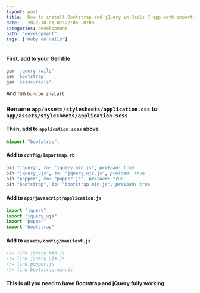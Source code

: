 ```yaml
---
layout: post
title:  How to install Bootstrap and jQuery in Rails 7 app with importmap
date:   2022-10-01 07:22:05 -0700
categories: development
path: "development"
tags: ["Ruby on Rails"]
---
```



#### First, add to your Gemfile
```ruby
gem 'jquery-rails'
gem 'bootstrap'
gem 'sassc-rails'
```
And run ```bundle install```

### Rename ```app/assets/stylesheets/application.css``` to ```app/assets/stylesheets/application.scss```

#### Then, add to ```application.scss``` above
```scss
@import "bootstrap";
```

#### Add to ```config/importmap.rb```
```ruby
pin "jquery", to: "jquery.min.js", preload: true
pin "jquery_ujs", to: "jquery_ujs.js", preload: true
pin "popper", to: "popper.js", preload: true
pin "bootstrap", to: "bootstrap.min.js", preload: true
```

#### Add to ```app/javascript/application.js```
```js
import "jquery"
import "jquery_ujs"
import "popper"
import "bootstrap"
```

#### Add to ```assets/config/manifest.js```
```js
//= link jquery.min.js
//= link jquery_ujs.js
//= link popper.js
//= link bootstrap.min.js
```

#### This is all you need to have Bootstrap and jQuery fully working
